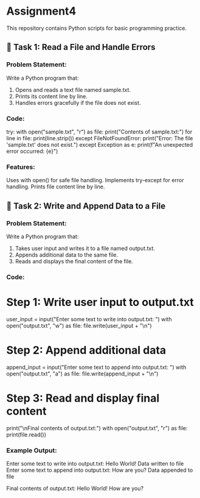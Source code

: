 
# Assignment4
This repository contains Python scripts for basic programming practice.  

## 📌 Task 1: Read a File and Handle Errors 
### Problem Statement:  
Write a Python program that:  
1.   Opens and reads a text file named sample.txt.
2.   Prints its content line by line.
3.   Handles errors gracefully if the file does not exist.


### Code: 
try:
    with open("sample.txt", "r") as file:
        print("Contents of sample.txt:")
        for line in file:
            print(line.strip()) 
except FileNotFoundError:
    print("Error: The file 'sample.txt' does not exist.")
except Exception as e:
    print(f"An unexpected error occurred: {e}")

### Features:
Uses with open() for safe file handling.
Implements try-except for error handling.
Prints file content line by line.

## 📌 Task 2: Write and Append Data to a File
### Problem Statement:  
Write a Python program that:  
1.   Takes user input and writes it to a file named output.txt.
2.   Appends additional data to the same file.
3.   Reads and displays the final content of the file.

### Code: 
# Step 1: Write user input to output.txt
user_input = input("Enter some text to write into output.txt: ")
with open("output.txt", "w") as file:
    file.write(user_input + "\n")

# Step 2: Append additional data
append_input = input("Enter some text to append into output.txt: ")
with open("output.txt", "a") as file:
    file.write(append_input + "\n")

# Step 3: Read and display final content
print("\nFinal contents of output.txt:")
with open("output.txt", "r") as file:
    print(file.read())

### Example Output:  
Enter some text to write into output.txt: Hello World!
Data written to file
Enter some text to append into output.txt: How are you?
Data appended to file

Final contents of output.txt:
Hello World!
How are you?
